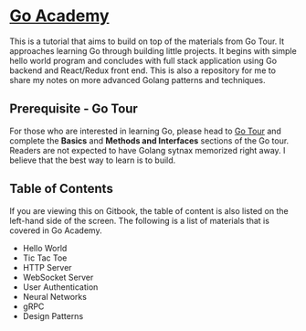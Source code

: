 # [Go Academy](https://calvinfeng.gitbook.io/go-academy/)

This is a tutorial that aims to build on top of the materials from Go Tour. It approaches learning
Go through building little projects. It begins with simple hello world program and concludes with
full stack application using Go backend and React/Redux front end. This is also a repository for me
to share my notes on more advanced Golang patterns and techniques.

## Prerequisite - Go Tour

For those who are interested in learning Go, please head to [Go Tour](https://tour.golang.org/) and
complete the **Basics** and **Methods and Interfaces** sections of the Go tour. Readers are not
expected to have Golang sytnax memorized right away. I believe that the best way to learn is to
build.

## Table of Contents

If you are viewing this on Gitbook, the table of content is also listed on the left-hand side of the
screen. The following is a list of materials that is covered in Go Academy.

- Hello World
- Tic Tac Toe
- HTTP Server
- WebSocket Server
- User Authentication
- Neural Networks
- gRPC
- Design Patterns